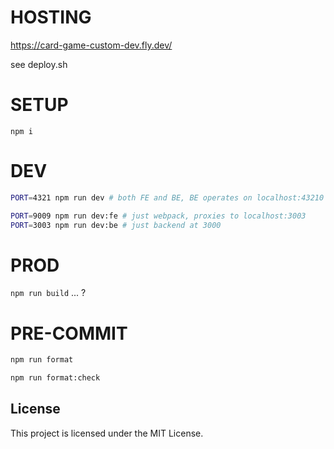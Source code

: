 # HOSTING

https://card-game-custom-dev.fly.dev/

see deploy.sh

# SETUP

`npm i`

# DEV

```bash
PORT=4321 npm run dev # both FE and BE, BE operates on localhost:43210

PORT=9009 npm run dev:fe # just webpack, proxies to localhost:3003
PORT=3003 npm run dev:be # just backend at 3000
```

# PROD

`npm run build` ... ?

# PRE-COMMIT

```bash
npm run format
```

```bash
npm run format:check
```

## License

This project is licensed under the MIT License.
